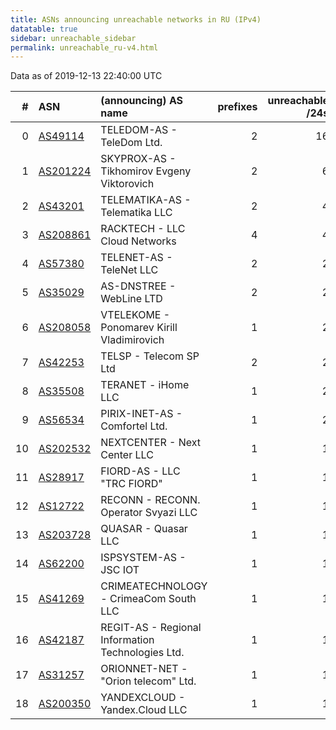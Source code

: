 ```yaml
---
title: ASNs announcing unreachable networks in RU (IPv4)
datatable: true
sidebar: unreachable_sidebar
permalink: unreachable_ru-v4.html
---
```


Data as of 2019-12-13 22:40:00 UTC


<div class="datatable-begin"></div>

|   # | ASN                                      | (announcing) AS name                              |   prefixes |   unreachable /24s |
|----:|:-----------------------------------------|:--------------------------------------------------|-----------:|-------------------:|
|   0 | [AS49114](unreachable_AS49114-v4.html)   | TELEDOM-AS - TeleDom Ltd.                         |          2 |                 16 |
|   1 | [AS201224](unreachable_AS201224-v4.html) | SKYPROX-AS - Tikhomirov Evgeny Viktorovich        |          2 |                  6 |
|   2 | [AS43201](unreachable_AS43201-v4.html)   | TELEMATIKA-AS - Telematika LLC                    |          2 |                  4 |
|   3 | [AS208861](unreachable_AS208861-v4.html) | RACKTECH - LLC Cloud Networks                     |          4 |                  4 |
|   4 | [AS57380](unreachable_AS57380-v4.html)   | TELENET-AS - TeleNet LLC                          |          2 |                  2 |
|   5 | [AS35029](unreachable_AS35029-v4.html)   | AS-DNSTREE - WebLine LTD                          |          2 |                  2 |
|   6 | [AS208058](unreachable_AS208058-v4.html) | VTELEKOME - Ponomarev Kirill Vladimirovich        |          1 |                  2 |
|   7 | [AS42253](unreachable_AS42253-v4.html)   | TELSP - Telecom SP Ltd                            |          2 |                  2 |
|   8 | [AS35508](unreachable_AS35508-v4.html)   | TERANET - iHome LLC                               |          1 |                  2 |
|   9 | [AS56534](unreachable_AS56534-v4.html)   | PIRIX-INET-AS - Comfortel Ltd.                    |          1 |                  2 |
|  10 | [AS202532](unreachable_AS202532-v4.html) | NEXTCENTER - Next Center LLC                      |          1 |                  1 |
|  11 | [AS28917](unreachable_AS28917-v4.html)   | FIORD-AS - LLC "TRC FIORD"                        |          1 |                  1 |
|  12 | [AS12722](unreachable_AS12722-v4.html)   | RECONN - RECONN. Operator Svyazi LLC              |          1 |                  1 |
|  13 | [AS203728](unreachable_AS203728-v4.html) | QUASAR - Quasar LLC                               |          1 |                  1 |
|  14 | [AS62200](unreachable_AS62200-v4.html)   | ISPSYSTEM-AS - JSC IOT                            |          1 |                  1 |
|  15 | [AS41269](unreachable_AS41269-v4.html)   | CRIMEATECHNOLOGY - CrimeaCom South LLC            |          1 |                  1 |
|  16 | [AS42187](unreachable_AS42187-v4.html)   | REGIT-AS - Regional Information Technologies Ltd. |          1 |                  1 |
|  17 | [AS31257](unreachable_AS31257-v4.html)   | ORIONNET-NET - "Orion telecom" Ltd.               |          1 |                  1 |
|  18 | [AS200350](unreachable_AS200350-v4.html) | YANDEXCLOUD - Yandex.Cloud LLC                    |          1 |                  1 |

<div class="datatable-end"></div>